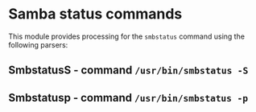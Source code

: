 Samba status commands
=====================

This module provides processing for the ``smbstatus`` command using the
following parsers:

SmbstatusS - command ``/usr/bin/smbstatus -S``
----------------------------------------------

Smbstatusp - command ``/usr/bin/smbstatus -p``
----------------------------------------------
